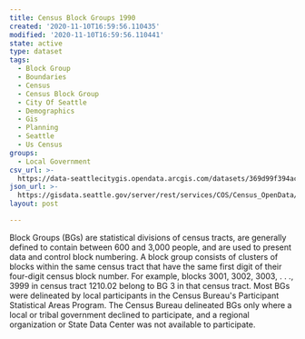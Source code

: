 ```yaml
---
title: Census Block Groups 1990
created: '2020-11-10T16:59:56.110435'
modified: '2020-11-10T16:59:56.110441'
state: active
type: dataset
tags:
  - Block Group
  - Boundaries
  - Census
  - Census Block Group
  - City Of Seattle
  - Demographics
  - Gis
  - Planning
  - Seattle
  - Us Census
groups:
  - Local Government
csv_url: >-
  https://data-seattlecitygis.opendata.arcgis.com/datasets/369d99f394ac4ac2bc56bf02e0edf513_1.csv?outSR=%7B%22latestWkid%22%3A2926%2C%22wkid%22%3A2926%7D
json_url: >-
  https://gisdata.seattle.gov/server/rest/services/COS/Census_OpenData/MapServer/1
layout: post

---
```

Block Groups (BGs) are statistical divisions of census tracts, are generally defined to contain between 600 and 3,000 people, and are used to present data and control block numbering.  A block group consists of clusters of blocks within the same census tract that have the same first digit of their four-digit census block number.  For example, blocks 3001, 3002, 3003, . . ., 3999 in census tract 1210.02 belong to BG 3 in that census tract.  Most BGs were delineated by local participants in the Census Bureau's Participant Statistical Areas Program.  The Census Bureau delineated BGs only where a local or tribal government declined to participate, and a regional organization or State Data Center was not available to participate.
